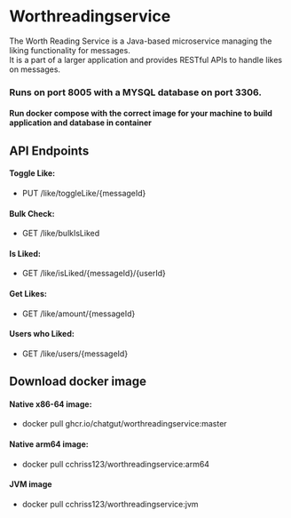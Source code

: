 # Worthreadingservice

The Worth Reading Service is a Java-based microservice managing the liking functionality for messages. \
It is a part of a larger application and provides RESTful APIs to handle likes on messages.

### Runs on port 8005 with a MYSQL database on port 3306.

#### Run docker compose with the correct image for your machine to build application and database in container

## API Endpoints

#### Toggle Like: 
- PUT /like/toggleLike/{messageId}

#### Bulk Check: 
- GET /like/bulkIsLiked

#### Is Liked: 
- GET /like/isLiked/{messageId}/{userId}
 
#### Get Likes: 
- GET /like/amount/{messageId}

#### Users who Liked: 
- GET /like/users/{messageId}

## Download docker image
#### Native x86-64 image:
- docker pull ghcr.io/chatgut/worthreadingservice:master

#### Native arm64 image:
- docker pull cchriss123/worthreadingservice:arm64

#### JVM image
- docker pull cchriss123/worthreadingservice:jvm
